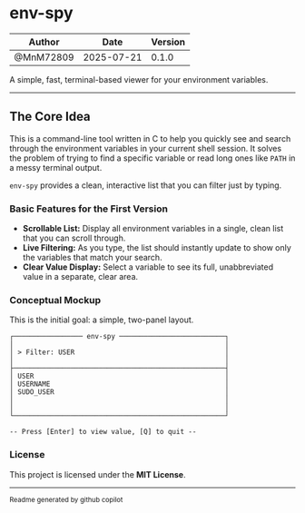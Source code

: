 # env-spy

| **Author** | **Date**       | **Version** |
|------------|----------------|-------------|
| @MnM72809  | 2025-07-21     | 0.1.0       |

A simple, fast, terminal-based viewer for your environment variables.

---

## The Core Idea

This is a command-line tool written in C to help you quickly see and search through the environment variables in your current shell session. It solves the problem of trying to find a specific variable or read long ones like `PATH` in a messy terminal output.

`env-spy` provides a clean, interactive list that you can filter just by typing.

### Basic Features for the First Version

*   **Scrollable List:** Display all environment variables in a single, clean list that you can scroll through.
*   **Live Filtering:** As you type, the list should instantly update to show only the variables that match your search.
*   **Clear Value Display:** Select a variable to see its full, unabbreviated value in a separate, clear area.

### Conceptual Mockup

This is the initial goal: a simple, two-panel layout.

```
┌───────────────── env-spy ──────────────────────────┐
│                                                    │
│ > Filter: USER                                     │
│                                                    │
├────────────────────────────────────────────────────┤
│ USER                                               │
│ USERNAME                                           │
│ SUDO_USER                                          │
│                                                    │
│                                                    │
└────────────────────────────────────────────────────┘

-- Press [Enter] to view value, [Q] to quit --
```

<!--
### Tech Stack

*   **Language:** **C**
*   **TUI Library:** **ncurses**
-->

### License

This project is licensed under the **MIT License**.

---
<sub>Readme generated by github copilot</sub>
